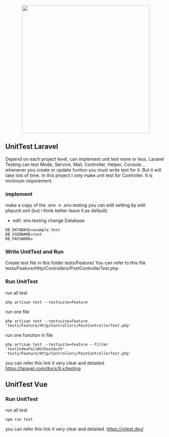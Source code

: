<p align="center"><a href="https://laravel.com" target="_blank"><img src="https://raw.githubusercontent.com/laravel/art/master/logo-lockup/5%20SVG/2%20CMYK/1%20Full%20Color/laravel-logolockup-cmyk-red.svg" width="400"></a></p>

## UnitTest Laravel
Depend on each project level, can implement unit test more or less, Laravel Testing can test Mode, Service, Mail, Controller, Helper, Console... whenever you create or update funtion you must write test for it. But it will take lots of time.
In this project I only make unit test for Controller. It is minimum requirement.

### implement
make a copy of the .env -> .env.testing
you can edit setting by edit phpunit.xml (but i think better leave it as default)
- edit .env.testing change Database
```
DB_DATABASE=example_test
DB_USERNAME=root
DB_PASSWORD=
```
### Write UnitTest and Run
Create test file in this folder tests/Feature/
You can refer to this file tests/Feature/Http/Controllers/PostControllerTest.php
### Run UnitTest
run all test 
```
php artisan test --testsuite=Feature
```
run one file
```
php artisan test --testsuite=Feature 'tests/Feature/Http/Controllers/PostControllerTest.php'
```

run one function in file 
```
php artisan test --testsuite=Feature --filter 'testIndexFailWithoutAuth' 'tests/Feature/Http/Controllers/PostControllerTest.php'
```

you can refer this link it very clear and detailed.
https://laravel.com/docs/9.x/testing

## UnitTest Vue

### Run UnitTest
run all test 
```
npm run test
```

you can refer this link it very clear and detailed.
https://vitest.dev/
